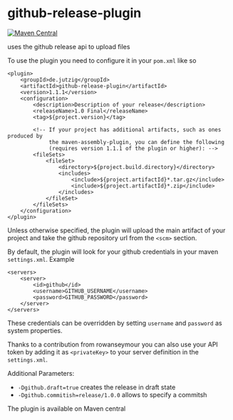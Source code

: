 github-release-plugin
=====================

[![Maven Central](https://maven-badges.herokuapp.com/maven-central/de.jutzig/github-release-plugin/badge.svg)](https://maven-badges.herokuapp.com/maven-central/de.jutzig/github-release-plugin)

uses the github release api to upload files

To use the plugin you need to configure it in your `pom.xml` like so

```
<plugin>
    <groupId>de.jutzig</groupId>
    <artifactId>github-release-plugin</artifactId>
    <version>1.1.1</version>
    <configuration>
        <description>Description of your release</description>
        <releaseName>1.0 Final</releaseName>
        <tag>${project.version}</tag>
        
        <!-- If your project has additional artifacts, such as ones produced by
             the maven-assembly-plugin, you can define the following
             (requires version 1.1.1 of the plugin or higher): -->
        <fileSets>
            <fileSet>
                <directory>${project.build.directory}</directory>
                <includes>
                    <include>${project.artifactId}*.tar.gz</include>
                    <include>${project.artifactId}*.zip</include>
                </includes>
            </fileSet>
        </fileSets>
    </configuration>
</plugin>
```

Unless otherwise specified, the plugin will upload the main artifact of your project and take the github repository url from the `<scm>` section.

By default, the plugin will look for your github credentials in your maven `settings.xml`. Example
```
<servers>
    <server>
        <id>github</id>
        <username>GITHUB_USERNAME</username>
        <password>GITHUB_PASSWORD</password>
    </server>
</servers>
```

These credentials can be overridden by setting `username` and `password` as system properties.

Thanks to a contribution from rowanseymour you can also use your API token by adding it as `<privateKey>` to your server definition in the `settings.xml`.

Additional Parameters:

 * `-Dgithub.draft=true` creates the release in draft state
 * `-Dgithub.commitish=release/1.0.0` allows to specify a commitsh

The plugin is available on Maven central
